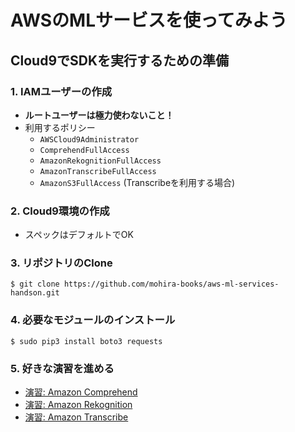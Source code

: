 # AWSのMLサービスを使ってみよう

## Cloud9でSDKを実行するための準備
### 1. IAMユーザーの作成
- **ルートユーザーは極力使わないこと！**
- 利用するポリシー
    - `AWSCloud9Administrator`
    - `ComprehendFullAccess`
    - `AmazonRekognitionFullAccess`
    - `AmazonTranscribeFullAccess`
    - `AmazonS3FullAccess` (Transcribeを利用する場合)

### 2. Cloud9環境の作成
- スペックはデフォルトでOK

### 3. リポジトリのClone
```
$ git clone https://github.com/mohira-books/aws-ml-services-handson.git
```

### 4. 必要なモジュールのインストール
```
$ sudo pip3 install boto3 requests
```

### 5. 好きな演習を進める
- [演習: Amazon Comprehend](p01_comprehend/README.md)
- [演習: Amazon Rekognition](p02_rekognition/README.md)
- [演習: Amazon Transcribe](p03_transcribe/README.md)